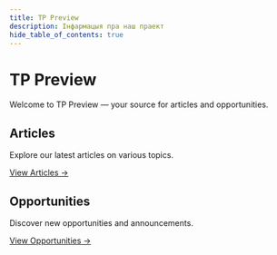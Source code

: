 ```yaml
---
title: TP Preview
description: Інфармацыя пра наш праект
hide_table_of_contents: true
---
```


# TP Preview

Welcome to TP Preview — your source for articles and opportunities.

## Articles

Explore our latest articles on various topics.

[View Articles →](/articles)

## Opportunities

Discover new opportunities and announcements.

[View Opportunities →](/opportunities)
